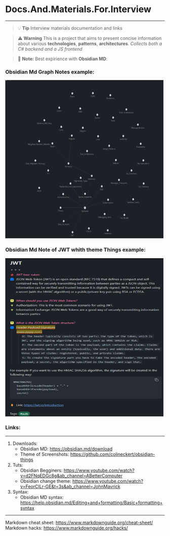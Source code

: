 # Docs.And.Materials.For.Interview
***

> :bulb: **Tip** Interview materials documentation and links

> :warning: **Warning** This is a project that aims to present concise information about various **technologies**, **patterns**, **architectures**. *Collects both a C# backend and a JS frontend*

> :memo: **Note:** Best expirience with **Obsidian MD**:

### **Obsidian Md** Graph Notes example:
<img src="Nutshell.Information\Resources\Pictures\obsidian_md_notes_graph.png" width="500" height="500">

### **Obsidian Md** Note of **JWT** whith theme **Things** example:
<img src="Nutshell.Information\Resources\Pictures\Things_Theme_obsidian_md_notes.png" width="500" height="500">


### Links:
***
1. Downloads: 
    - Obsidian MD: https://obsidian.md/download
    - Theme of Screenshots: https://github.com/colineckert/obsidian-things
2. Tuts:
    - Obsidian Begginers: https://www.youtube.com/watch?v=d2FNqEDGc8g&ab_channel=ABetterComputer
    - Obsidian change theme: https://www.youtube.com/watch?v=FeorCILr-GE&t=3s&ab_channel=JohnMavrick
3. Syntax: 
    - Obsidian MD syntax: https://help.obsidian.md/Editing+and+formatting/Basic+formatting+syntax
***
Markdown cheat sheet: https://www.markdownguide.org/cheat-sheet/
Markdown hacks: https://www.markdownguide.org/hacks/